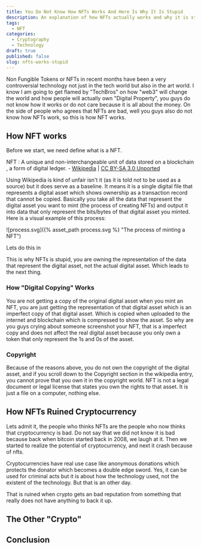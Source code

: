 ```yaml
---
title: You Do Not Know How NFTs Works And Here Is Why It Is Stupid
description: An explanation of how NFTs actually works and why it is stupid.
tags:
  - NFT
categories:
  - Cryptography
  - Technology
draft: true
published: false
slug: nfts-works-stupid
---
```


Non Fungible Tokens or NFTs in recent months have been a very controversial
technology not just in the tech world but also in the art world. I know I am
going to get flamed by "TechBros" on how "web3" will change the world and how
people will actually own "Digital Property", you guys do not know how it works
or do not care because it is all about the money. On the side of people who
agrees that NFTs are bad, well you guys also do not know how NFTs work, so this
is how NFT works.

## How NFT works

Before we start, we need define what is a NFT.

NFT
: A unique and non-interchangeable unit of data stored on a blockchain , a form
  of digital ledger. - [Wikipedia][1] | [CC BY-SA 3.0 Unported][2]

Using Wikipedia is kind of unfair isn't it (as it is told not to be used as a
source) but it does serve as a baseline. It means it is a single digital file
that represents a digital asset which shows ownership as a transaction record
that cannot be copied. Basically you take all the data  that represent the
digital asset you want to mint (the process of creating NFTs) and output it into
data that only represent the bits/bytes of that digital asset you minted. Here
is a visual example of this process:

![process.svg]({% asset_path process.svg %} "The process of minting a NFT")

Lets do this in

This is why NFTs is stupid, you are owning the representation of the data that
represent the digital asset, not the actual digital asset. Which leads to the
next thing.

### How "Digital Copying" Works

You are not getting a copy of the original digital asset when you mint an NFT,
you are just getting the representation of that digital asset which is an
imperfect copy of that digital asset. Which is copied when uploaded to the
internet and blockchain which is compressed to show the asset. So why are you
guys crying about someone screenshot your NFT, that is a imperfect copy and does
not affect the real digital asset because you only own a token that only
represent the 1s and 0s of the asset.

### Copyright

Because of the reasons above, you do not own the copyright of the digital asset,
and if you scroll down to the Copyright section in the wikipedia entry, you
cannot prove that you own it in the copyright world. NFT is not a legal document
or legal license that states you own the rights to that asset. It is just a file
on a computer, nothing else.

## How NFTs Ruined Cryptocurrency

Lets admit it, the people who thinks NFTs are the people who now thinks that
cryptocurrency is bad. Do not say that we did not know it is bad because back
when bitcoin started back in 2008, we laugh at it. Then we started to realize
the potential of cryptocurrency, and next it crash because of nfts.

Cryptocurrencies have real use case like anonymous donations which protects the
donator which becomes a double edge sword. Yes, it can be used for criminal acts
but it is about how the technology used, not the existent of the technology. But
that is an other day.

That is ruined when crypto gets an bad reputation from something that really
does not have anything to back it up.

## The Other "Crypto"

## Conclusion

[1]: <https://en.wikipedia.org/wiki/Non-fungible_token>
[2]: <https://creativecommons.org/licenses/by-sa/3.0/>
